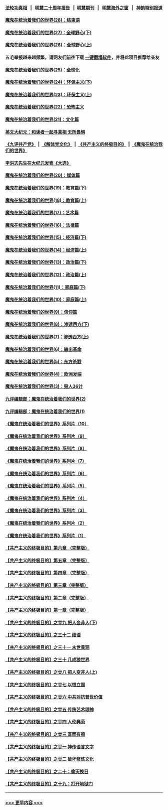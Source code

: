 #### [法轮功真相](https://github.com/gfw-breaker/truth/blob/master/README.md?t=0) &nbsp;&nbsp;|&nbsp;&nbsp; [明慧二十周年报告](https://github.com/gfw-breaker/mh-reports/blob/master/README.md?t=0) &nbsp;&nbsp;|&nbsp;&nbsp;[明慧期刊](https://github.com/gfw-breaker/mh-qikan) &nbsp;&nbsp;|&nbsp;&nbsp; [明慧海外之窗](https://github.com/gfw-breaker/mh-news/blob/master/README.md?t=0) &nbsp;&nbsp;|&nbsp;&nbsp; [神韵特别报道](https://github.com/gfw-breaker/mh-news/blob/master/shenyun.md?t=0)
#### [魔鬼在统治着我们的世界(28)：结束语](../pages/nsc422/n10936246.md?t=06301502) 
#### [魔鬼在统治着我们的世界(27)：全球野心(下)](../pages/nsc422/n10928319.md?t=06301502) 
#### [魔鬼在统治着我们的世界(26)：全球野心(上)](../pages/nsc422/n10900318.md?t=06301502) 
#### 五毛举报越来越频繁，请网友们前往下载 [一键翻墙软件](https://github.com/gfw-breaker/ssr-accounts)，并将此项目推荐给亲友
#### [魔鬼在统治着我们的世界(25)：全球化](../pages/nsc422/n10788205.md?t=06301502) 
#### [魔鬼在统治着我们的世界(24)：环保主义(下)](../pages/nsc422/n10695307.md?t=06301502) 
#### [魔鬼在统治着我们的世界(23)：环保主义(上)](../pages/nsc422/n10688613.md?t=06301502) 
#### [魔鬼在统治着我们的世界(22)：恐怖主义](../pages/nsc422/n10614727.md?t=06301502) 
#### [魔鬼在统治着我们的世界(21)：文化篇](../pages/nsc422/n10597706.md?t=06301502) 
#### [英文大纪元：和读者一起寻真相 无所畏惧](../pages/nsc422/n12542027.md?t=06301502) 
#### [《九评共产党》](https://github.com/begood0513/9ping.md/blob/master/README.md) &nbsp;|&nbsp; [《解体党文化》](../../../../jtdwh.md/blob/master/README.md)  &nbsp;|&nbsp; [《共产主义的终极目的》](../../../../gczydzjmd.md/blob/master/README.md) &nbsp;|&nbsp; [《魔鬼在统治我们的世界》](../../../../mgztzwmdsj.md/blob/master/README.md) 
#### [李洪志先生在大纪元发表《大选》](../pages/nsc422/n12534746.md?t=06301502) 
#### [魔鬼在统治着我们的世界(20)：媒体篇](../pages/nsc422/n10586579.md?t=06301502) 
#### [魔鬼在统治着我们的世界(19)：教育篇(下)](../pages/nsc422/n10564808.md?t=06301502) 
#### [魔鬼在统治着我们的世界(18)：教育篇(上)](../pages/nsc422/n10526970.md?t=06301502) 
#### [魔鬼在统治着我们的世界(17)：艺术篇](../pages/nsc422/n10499093.md?t=06301502) 
#### [魔鬼在统治着我们的世界(16)：法律篇](../pages/nsc422/n10485969.md?t=06301502) 
#### [魔鬼在统治着我们的世界(15)：经济篇(下)](../pages/nsc422/n10469975.md?t=06301502) 
#### [魔鬼在统治着我们的世界(14)：经济篇(上)](../pages/nsc422/n10457370.md?t=06301502) 
#### [魔鬼在统治着我们的世界(13)：政治篇(下)](../pages/nsc422/n10448270.md?t=06301502) 
#### [魔鬼在统治着我们的世界(12)：政治篇(上)](../pages/nsc422/n10444576.md?t=06301502) 
#### [魔鬼在统治着我们的世界(11)：家庭篇(下)](../pages/nsc422/n10440961.md?t=06301502) 
#### [魔鬼在统治着我们的世界(10)：家庭篇(上)](../pages/nsc422/n10435448.md?t=06301502) 
#### [魔鬼在统治着我们的世界(9)：信仰篇](../pages/nsc422/n10432159.md?t=06301502) 
#### [魔鬼在统治着我们的世界(8)：渗透西方(下)](../pages/nsc422/n10429603.md?t=06301502) 
#### [魔鬼在统治着我们的世界(7)：渗透西方(上)](../pages/nsc422/n10426013.md?t=06301502) 
#### [魔鬼在统治着我们的世界(6)：输出革命](../pages/nsc422/n10421536.md?t=06301502) 
#### [魔鬼在统治着我们的世界(5)：东方杀戮](../pages/nsc422/n10417707.md?t=06301502) 
#### [魔鬼在统治着我们的世界(4)：欧洲发端](../pages/nsc422/n10414890.md?t=06301502) 
#### [魔鬼在统治着我们的世界(3)：毁人36计](../pages/nsc422/n10411583.md?t=06301502) 
#### [九评编辑部：魔鬼在统治着我们的世界(2)](../pages/nsc422/n10410036.md?t=06301502) 
#### [九评编辑部：魔鬼在统治着我们的世界(1)](../pages/nsc422/n10406825.md?t=06301502) 
#### [《魔鬼在统治着我们的世界》系列片（10）](../pages/nsc422/n12292670.md?t=06301502) 
#### [《魔鬼在统治着我们的世界》系列片（9）](../pages/nsc422/n12290859.md?t=06301502) 
#### [《魔鬼在统治着我们的世界》系列片（8）](../pages/nsc422/n12287445.md?t=06301502) 
#### [《魔鬼在统治着我们的世界》系列片（7）](../pages/nsc422/n12283425.md?t=06301502) 
#### [《魔鬼在统治着我们的世界》系列片（6）](../pages/nsc422/n12282314.md?t=06301502) 
#### [《魔鬼在统治着我们的世界》系列片（5）](../pages/nsc422/n12281419.md?t=06301502) 
#### [《魔鬼在统治着我们的世界》系列片（4）](../pages/nsc422/n12274024.md?t=06301502) 
#### [《魔鬼在统治着我们的世界》系列片（3）](../pages/nsc422/n12271322.md?t=06301502) 
#### [《魔鬼在统治着我们的世界》系列片（2）](../pages/nsc422/n12269049.md?t=06301502) 
#### [《魔鬼在统治着我们的世界》系列片（1）](../pages/nsc422/n12267575.md?t=06301502) 
#### [【共产主义的终极目的】第六章 （完整版）](../pages/nsc422/n11428913.md?t=06301502) 
#### [【共产主义的终极目的】第五章 （完整版）](../pages/nsc422/n11428912.md?t=06301502) 
#### [【共产主义的终极目的】第四章 （完整版）](../pages/nsc422/n11428907.md?t=06301502) 
#### [【共产主义的终极目的】第三章（完整版）](../pages/nsc422/n11428848.md?t=06301502) 
#### [【共产主义的终极目的】第二章（完整版）](../pages/nsc422/n11428831.md?t=06301502) 
#### [【共产主义的终极目的】第一章（完整版）](../pages/nsc422/n11417651.md?t=06301502) 
#### [【共产主义的终极目的】之廿九 把人变非人(下)](../pages/nsc422/n11344140.md?t=06301502) 
#### [【共产主义的终极目的】之三十二 结语](../pages/nsc422/n11360535.md?t=06301502) 
#### [【共产主义的终极目的】之三十一 末世景观](../pages/nsc422/n11351129.md?t=06301502) 
#### [【共产主义的终极目的】之三十 几成狼世界](../pages/nsc422/n11348280.md?t=06301502) 
#### [【共产主义的终极目的】之廿八 把人变非人(上)](../pages/nsc422/n11340492.md?t=06301502) 
#### [【共产主义的终极目的】之廿七 以恨立国](../pages/nsc422/n11336944.md?t=06301502) 
#### [【共产主义的终极目的】之廿六 中共对抗普世价值](../pages/nsc422/n11324785.md?t=06301502) 
#### [【共产主义的终极目的】之廿五 传统艺术颂神](../pages/nsc422/n11296396.md?t=06301502) 
#### [【共产主义的终极目的】之廿四 人伦典范](../pages/nsc422/n11296397.md?t=06301502) 
#### [【共产主义的终极目的】之廿三 富而有德](../pages/nsc422/n11283598.md?t=06301502) 
#### [【共产主义的终极目的】之廿一 神传语言文字](../pages/nsc422/n11263265.md?t=06301502) 
#### [【共产主义的终极目的】之廿二 破坏修炼文化](../pages/nsc422/n11245728.md?t=06301502) 
#### [【共产主义的终极目的】之二十：偷天换日](../pages/nsc422/n11238846.md?t=06301502) 
#### [【共产主义的终极目的】之十九：打开地狱门](../pages/nsc422/n11206376.md?t=06301502) 

----
#### [ >>> 更早内容 <<< ](../indexes/nsc422-earlier.md)

